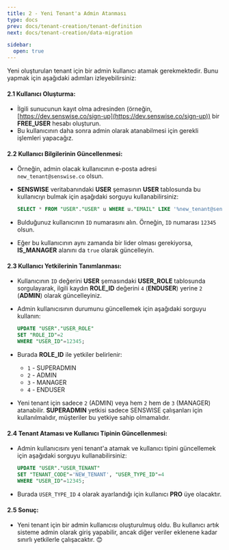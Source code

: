```yaml
---
title: 2 - Yeni Tenant'a Admin Atanması
type: docs
prev: docs/tenant-creation/tenant-definition
next: docs/tenant-creation/data-migration

sidebar:
  open: true
---
```





Yeni oluşturulan tenant için bir admin kullanıcı atamak gerekmektedir. Bunu yapmak için aşağıdaki adımları izleyebilirsiniz:

#### 2.1 Kullanıcı Oluşturma:
   - İlgili sunucunun kayıt olma adresinden (örneğin, [https://dev.senswise.co/sign-up](https://dev.senswise.co/sign-up)) bir **FREE_USER** hesabı oluşturun.
   - Bu kullanıcının daha sonra admin olarak atanabilmesi için gerekli işlemleri yapacağız.

#### 2.2 Kullanıcı Bilgilerinin Güncellenmesi:
   - Örneğin, admin olacak kullanıcının e-posta adresi `new_tenant@senswise.co` olsun.
   - **SENSWISE** veritabanındaki **USER** şemasının **USER** tablosunda bu kullanıcıyı bulmak için aşağıdaki sorguyu kullanabilirsiniz:

     ```sql
     SELECT * FROM "USER"."USER" u WHERE u."EMAIL" LIKE '%new_tenant@senswise.co%'
     ```

   - Bulduğunuz kullanıcının `ID` numarasını alın. Örneğin, `ID` numarası `12345` olsun.
   - Eğer bu kullanıcının aynı zamanda bir lider olması gerekiyorsa, **IS_MANAGER** alanını da `true` olarak güncelleyin.

#### 2.3 Kullanıcı Yetkilerinin Tanımlanması:

- Kullanıcının `ID` değerini **USER** şemasındaki **USER_ROLE** tablosunda sorgulayarak, ilgili kaydın **ROLE_ID** değerini `4` (**ENDUSER**) yerine `2` (**ADMIN**) olarak güncelleyiniz.

- Admin kullanıcısının durumunu güncellemek için aşağıdaki sorguyu kullanın:

     ```sql
     UPDATE "USER"."USER_ROLE"
     SET "ROLE_ID"=2
     WHERE "USER_ID"=12345;
     ```
-    Burada **ROLE_ID** ile yetkiler belirlenir:
     - `1` - SUPERADMIN
     - `2` - ADMIN
     - `3` - MANAGER
     - `4` - ENDUSER

   - Yeni tenant için sadece `2` (ADMIN) veya hem `2` hem de `3` (MANAGER) atanabilir. **SUPERADMIN** yetkisi sadece SENSWISE çalışanları için kullanılmalıdır, müşteriler bu yetkiye sahip olmamalıdır.

#### 2.4 Tenant Ataması ve Kullanıcı Tipinin Güncellenmesi:
   - Admin kullanıcısını yeni tenant'a atamak ve kullanıcı tipini güncellemek için aşağıdaki sorguyu kullanabilirsiniz:

     ```sql
     UPDATE "USER"."USER_TENANT"
     SET "TENANT_CODE"='NEW_TENANT', "USER_TYPE_ID"=4
     WHERE "USER_ID"=12345;
     ```

   - Burada `USER_TYPE_ID` `4` olarak ayarlandığı için kullanıcı **PRO** üye olacaktır.

#### 2.5 Sonuç:
   - Yeni tenant için bir admin kullanıcısı oluşturulmuş oldu. Bu kullanıcı artık sisteme admin olarak giriş yapabilir, ancak diğer veriler eklenene kadar sınırlı yetkilerle çalışacaktır. 😊
